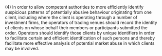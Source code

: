 (4) In order to allow competent authorities to more efficiently identify suspicious patterns of potentially abusive behaviour originating from one client, including where the client is operating through a number of investment firms, the operators of trading venues should record the identity of clients on whose behalf their members or participants submitted the order. Operators should identify those clients by unique identifiers in order to facilitate certain and efficient identification of such persons and thereby facilitate more effective analysis of potential market abuse in which clients may be involved.